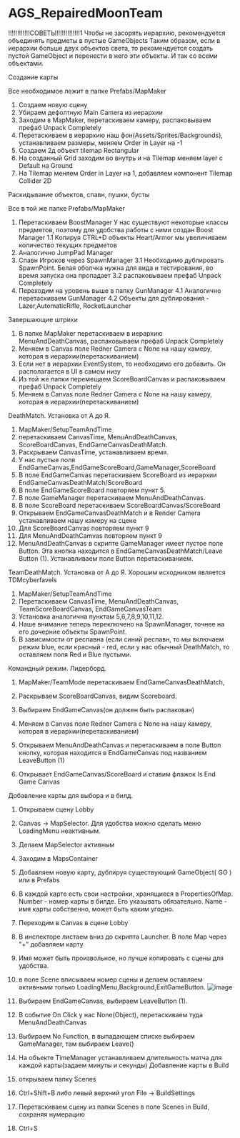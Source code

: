 # AGS_RepairedMoonTeam
!!!!!!!!!!!!СОВЕТЫ!!!!!!!!!!!!!1
Чтобы не засорять иерархию, рекомендуется объединять предметы в пустые GameObjects
Таким образом, если в иерархии больше двух объектов света, то рекомендуется создать
пустой GameObject и перенести в него эти объекты. И так со всеми объектами.


Создание карты

Все необходимое лежит в папке Prefabs/MapMaker
1. Создаем новую сцену
2. Убираем дефолтную Main Camera из иерархии
3. Заходим в MapMaker, перетаскиваем камеру, распаковываем префаб Unpack Completely
4. Перетаскиваем в иерархию наш фон(Assets/Sprites/Backgrounds), устанавливаем размеры, меняем Order in Layer на -1
5. Создаем 2д объект tilemap Rectangular
6. На созданный Grid заходим во внутрь и на Tilemap меняем layer с Default на Ground
7. На Tilemap меняем Order in Layer на 1, добавляем компонент Tilemap Collider 2D


Раскидывание объектов, спавн, пушки, бусты

Все в той же папке Prefabs/MapMaker
1. Перетаскиваем BoostManager 
  У нас существуют некоторые классы предметов, поэтому для удобства работы с ними создан Boost Manager
  1.1 Копируя CTRL+D объекты Heart/Armor мы увеличиваем количество текущих предметов
2. Аналогично JumpPad Manager
3. Спавн Игроков через SpawnManager
  3.1 Необходимо дублировать SpawnPoint. Белая оболчка нужна для вида и тестирования, во время запуска она пропадает
  3.2 распаковываем префаб Unpack Completely
4. Переходим на уровень выше в папку GunManager
  4.1 Аналогично перетаскиваем GunManager
  4.2 Объекты для дублирования - Lazer,AutomaticRifle, RocketLauncher

Завершающие штрихи
1. В папке MapMaker перетаскиваем в иерархию MenuAndDeathCanvas, распаковываем префаб Unpack Completely
2. Меняем в Canvas поле Redner Camera с None на нашу камеру, которая в иерархии(перетаскиванием)
3. Если нет в иерархии EventSystem, то необходимо его добавить. Он располагается в UI в самом низу
5. Из той же папки перемещаем ScoreBoardCanvas и распаковываем префаб Unpack Completely
6. Меняем в Canvas поле Redner Camera с None на нашу камеру, которая в иерархии(перетаскиванием)

DeathMatch. Установка от А до Я.
1. MapMaker/SetupTeamAndTime
2. перетаскиваем CanvasTime, MenuAndDeathCanvas, ScoreBoardCanvas, EndGameCanvasDeathMatch.
3. Раскрываем CanvasTime, устанавливаем время.
4. У нас пустые поля EndGameCanvas,EndGameScoreBoard,GameManager,ScoreBoard
5. В поле EndGameCanvas перетаскиваем ScoreBoard из иерархии EndGameCanvasDeathMatch/ScoreBoard
6. В поле EndGameScoreBoard повторяем пункт 5.
7. В поле GameManager перетаскиваем MenuAndDeathCanvas.
8. В поле ScoreBoard перетаскиваем ScoreBoardCanvas/ScoreBoard
9. Открываем EndGameCanvasDeathMatch и в Render Camera устанавливаем нашу камеру на сцене
10. Для ScoreBoardCanvas повторяем пункт 9
11. Для MenuAndDeathCamvas повторяем пункт 9
12. MenuAndDeathCanvas в скрипте GameManager имеет пустое поле Button. Эта кнопка находится в EndGameCanvasDeathMatch/Leave Button (1). Устанавливаем поле Button перетаскиванием.

TeamDeathMatch. Установка от А до Я.
Хорошим исходником является TDMcyberfavels
1. MapMaker/SetupTeamAndTime
2. Перетаскиваем CanvasTime, MenuAndDeathCanvas, TeamScoreBoardCanvas, EndGameCanvasTeam
3. Установка аналогична пунктам 5,6,7,8,9,10,11,12.
4. Наше внимание теперь переключено на SpawnManager, точнее на его дочерние объекты SpawnPoint.
5. В зависимости от респавна (если синий респавн, то мы включаем режим blue, если красный - red, если у нас обычный DeathMatch, то оставляем поля Red и Blue пустыми.


Командный режим. Лидерборд.
1. MapMaker/TeamMode перетаскиваем EndGameCanvasDeathMatch,

9. Раскрываем ScoreBoardCanvas, видим Scoreboard. 
10. Выбираем EndGameCanvas(он должен быть распакован)
11. Меняем в Canvas поле Redner Camera с None на нашу камеру, которая в иерархии(перетаскиванием)
12. Открываем MenuAndDeathCanvas и перетаскиваем в поле Button кнопку, которая находится в EndGameCanvas под названием LeaveButton (1)
13. Открывает EndGameCanvas/ScoreBoard и ставим флажок Is End Game Canvas

Добавление карты для выбора и в билд.

1. Открываем сцену Lobby
2. Canvas -> MapSelector. Для удобства можно сделать меню LoadingMenu неактивным.
3. Делаем MapSelector активным
4. Заходим в MapsContainer
5. Добавляем новую карту, дублируя существующий GameObject( GO ) или в Prefabs
6. В каждой карте есть свои настройки, хранящиеся в PropertiesOfMap. Number - номер карты в билде. Его указывать обязательно. Name - имя карты собственно, может быть каким угодно.
7. Переходим в Canvas в сцене Lobby
8. В инспекторе листаем вниз до скрипта Launcher. В поле Map через "+" добавляем карту
9. Имя может быть произвольное, но лучше копировать с сцены для удобства.
10. в поле Scene вписываем номер сцены и делаем оставляем активными только LoadingMenu,Background,ExitGameButton.
![image](https://user-images.githubusercontent.com/85879960/183249323-c514dc70-1ef8-4a47-8070-bae3cfecb40e.png)
11. Выбираем EndGameCanvas, выбираем LeaveButton (1).
12. В событие On Click у нас None(Object), перетаскиваем туда MenuAndDeathCanvas
13. Выбираем No Function, в выпадающем списке выбираем GameManager, там выбираем Leave()
14. На объекте TimeManager устанавливаем длительность матча для каждой карты(задаем минуты и секунды)
Добавление карты в Build

1. открываем папку Scenes
2. Ctrl+Shift+B либо левый верхний угол File -> BuildSettings
3. Перетаскиваем сцену из папки Scenes в поле Scenes in Build, сохраняя нумерацию
4. Ctrl+S
